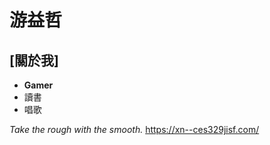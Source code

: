 # 游益哲
## [關於我]
- **Gamer**
- 讀書
- 唱歌

 *Take the rough with the smooth.*
 <https://xn--ces329jisf.com/>
